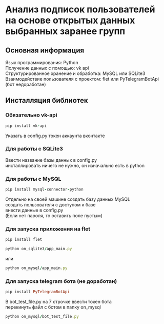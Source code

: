 # Анализ подписок пользователей на основе открытых данных выбранных заранее групп
## Основная информация 
Язык программирования: Python  
Получение данных с помощью: vk api  
Структурированное хранение и обработка: MySQL или SQLite3  
Взаимодействие пользователя с проектом: flet или PyTelegramBotApi (бот недоработан)
## Инсталляция библиотек
### Обязательно vk-api
```ruby
pip install vk-api
```
Указать в config.py токен аккаунта вконтакте
### Для работы с SQLite3
Ввести название базы данных в config.py  
инсталлировать ничего не нужно, он изначально есть в python
### Для работы с MySQL
```ruby
pip install mysql-connector-python
```
Отдельно на своей машине создать базу данных MySQL  
создать пользователя с доступом к базе  
внести данные в config.py  
(Если нет пароля, то оставить поле пустым)
### Для запуска приложения на flet
```ruby
pip install flet
```
```ruby
python on_sqlite3/app_main.py 
```
или
```ruby
python on_mysql/app_main.py 
```
### Для запуска telegram бота (не доработан)
```ruby
pip install PyTelegramBotApi
```
В bot_test_file.py на 7 строчке ввести токен бота  
перекинуть файл с ботом в папку on_mysql
```ruby
python on_mysql/bot_test_file.py
```
